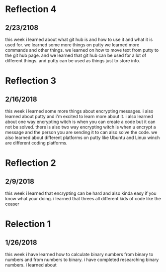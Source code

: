 # Reflection 4
## 2/23/2108
 this week i learned about what git hub is and how to use it and what it is used for. we learned some more things on
 putty we learned more commands and other things. we learned on how to move text from putty to the git hub page. and
 we learned that git hub can be used for a lot of different things. and putty can be used as things just to store info.



# Reflection 3
## 2/16/2018
 this week i learned some more things about encrypting messages. i also learned about putty and i'm excited to learn more
 about it. i also learned about one way encrypting witch is when you can create a code but it can not be solved. there is
 also two way encrypting witch is when u encrypt a message and the person you are sending it to can also solve the code.
 we also learned about different platforms on putty like Ubuntu and Linux winch are different coding platforms.



# Reflection 2
## 2/9/2018
this week i learned that encrypting can be hard and also kinda easy if you know what your doing. i learned that threes all different kids of code like the ceaser



# Relection 1
## 1/26/2018
 this week i have learned how to calculate binary numbers from binary to numbers and from numbers to binary. i have completed researching binary numbers. i learned about



